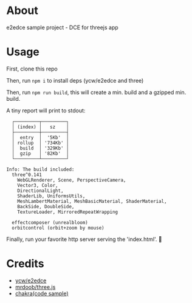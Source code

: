 # About

e2edce sample project - DCE for threejs app



# Usage

First, clone this repo

Then, run `npm i` to install deps (ycw/e2edce and three)

Then, run `npm run build`, this will create a min. build and a gzipped min. build.

A tiny report will print to stdout:

```
  ┌─────────┬─────────┐
  │ (index) │   sz    │
  ├─────────┼─────────┤
  │  entry  │  '5Kb'  │
  │ rollup  │ '734Kb' │
  │  build  │ '329Kb' │
  │  gzip   │ '82Kb'  │
  └─────────┴─────────┘

Info: The build included:
  three^0.141
    WebGLRenderer, Scene, PerspectiveCamera, 
    Vector3, Color,
    DirectionalLight, 
    ShaderLib, UniformsUtils,
    MeshLambertMaterial, MeshBasicMaterial, ShaderMaterial,
    BackSide, DoubleSide,
    TextureLoader, MirroredRepeatWrapping

  effectcomposer (unrealbloom)
  orbitcontrol (orbit+zoom by mouse)
```

Finally, run your favorite http server serving the 'index.html'. 🥳



# Credits

- [ycw/e2edce](https://github.com/ycw/e2edce)
- [mrdoob/three.js](https://github.com/mrdoob/three.js)
- [chakra(code sample)](https://codepen.io/ycw/pen/QWQVaRb)
